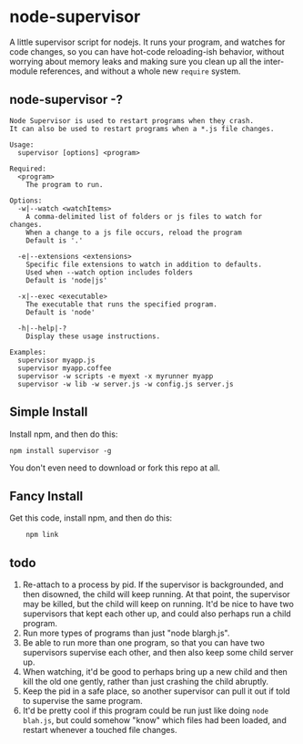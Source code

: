# node-supervisor

A little supervisor script for nodejs. It runs your program, and
watches for code changes, so you can have hot-code reloading-ish
behavior, without worrying about memory leaks and making sure you
clean up all the inter-module references, and without a whole new
`require` system.

## node-supervisor -?


    Node Supervisor is used to restart programs when they crash.
    It can also be used to restart programs when a *.js file changes.

    Usage:
      supervisor [options] <program>

    Required:
      <program>
        The program to run.

    Options:
      -w|--watch <watchItems>
        A comma-delimited list of folders or js files to watch for changes.
        When a change to a js file occurs, reload the program
        Default is '.'

      -e|--extensions <extensions>
        Specific file extensions to watch in addition to defaults.
        Used when --watch option includes folders
        Default is 'node|js'

      -x|--exec <executable>
        The executable that runs the specified program.
        Default is 'node'

      -h|--help|-?
        Display these usage instructions.

    Examples:
      supervisor myapp.js
      supervisor myapp.coffee
      supervisor -w scripts -e myext -x myrunner myapp
      supervisor -w lib -w server.js -w config.js server.js


## Simple Install

Install npm, and then do this:

    npm install supervisor -g

You don't even need to download or fork this repo at all.

## Fancy Install

Get this code, install npm, and then do this:

		npm link

## todo

1. Re-attach to a process by pid. If the supervisor is
backgrounded, and then disowned, the child will keep running. At
that point, the supervisor may be killed, but the child will keep
on running. It'd be nice to have two supervisors that kept each
other up, and could also perhaps run a child program.
2. Run more types of programs than just "node blargh.js".
3. Be able to run more than one program, so that you can have two
supervisors supervise each other, and then also keep some child
server up.
4. When watching, it'd be good to perhaps bring up a new child
and then kill the old one gently, rather than just crashing the
child abruptly.
5. Keep the pid in a safe place, so another supervisor can pull
it out if told to supervise the same program.
6. It'd be pretty cool if this program could be run just like
doing `node blah.js`, but could somehow "know" which files had
been loaded, and restart whenever a touched file changes.
